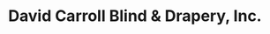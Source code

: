 ---
title: "David Carroll Blind & Drapery, Inc."
url: /shreveport/david-carroll-blind-und-drapery-inc/
shop: Jalousien
---
